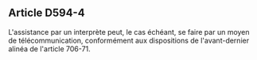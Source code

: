 Article D594-4
----
L'assistance par un interprète peut, le cas échéant, se faire par un moyen de
télécommunication, conformément aux dispositions de l'avant-dernier alinéa de
l'article 706-71.
